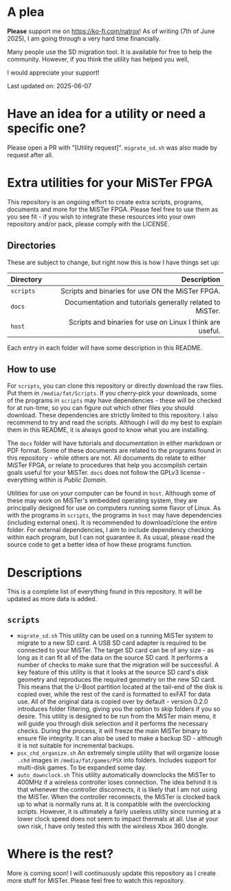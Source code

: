 A plea
=============
**Please** support me on https://ko-fi.com/natrox!
As of writing (7th of June 2025), I am going through a very hard time financially.

Many people use the SD migration tool. It is available for free to help the community.
However, if you think the utility has helped you well, 

I would appreciate your support!

Last updated on: 2025-06-07

Have an idea for a utility or need a specific one?
===================================================
Please open a PR with "[Utility request]". `migrate_sd.sh` was also made by request after all.

Extra utilities for your MiSTer FPGA
====================================
This repository is an ongoing effort to create extra scripts, programs, documents and more for the MiSTer FPGA.
Please feel free to use them as you see fit - if you wish to integrate these resources into your own repository and/or pack, please comply with the LICENSE.

Directories
-----------
These are subject to change, but right now this is how I have things set up:

| Directory   | Description                                                |
| ----------- | ----------------------------------------------------------:|
| `scripts`   | Scripts and binaries for use ON the MiSTer FPGA.           |
| `docs`      | Documentation and tutorials generally related to MiSTer.   |
| `host`      | Scripts and binaries for use on Linux I think are useful.  |

Each entry in each folder will have some description in this README.

How to use
----------
For `scripts`, you can clone this repository or directly download the raw files. Put them in `/media/fat/Scripts`.
If you cherry-pick your downloads, some of the programs in `scripts` may have dependencies - these will be checked for at run-time, so you can figure out which other files you should download. These dependencies are strictly limited to this repository.
I also recommend to try and read the scripts. Although I will do my best to explain them in this README, it is always good to know what you are installing.

The `docs` folder will have tutorials and documentation in either markdown or PDF format. Some of these documents are related to the programs found in this repository - while others are not. All documents do relate to either MiSTer FPGA, or relate to procedures that help you accomplish certain goals useful for your MiSTer. `docs` does not follow the GPLv3 license - everything within is _Public Domain_.

Utilities for use on your computer can be found in `host`. Although some of these may work on MiSTer's embedded operating system, they are principally designed for use on computers running some flavor of Linux. As with the programs in `scripts`, the programs in `host` may have dependencies (including external ones). It is recommended to download/clone the entire folder. For external dependencies, I aim to include dependency checking within each program, but I can not guarantee it. As usual, please read the source code to get a better idea of how these programs function.

Descriptions
============
This is a complete list of everything found in this repository. It will be updated as more data is added.

`scripts`
---------
* `migrate_sd.sh` 
This utility can be used on a running MiSTer system to migrate to a new SD card. A USB SD card adapter is required to be connected to your MiSTer. The target SD card can be of any size - as long as it can fit all of the data on the source SD card. It performs a number of checks to make sure that the migration will be successful. 
A key feature of this utility is that it looks at the source SD card's disk geometry and reproduces the required geometry on the new SD card. This means that the U-Boot partition located at the tail-end of the disk is copied over, while the rest of the card is formatted to exFAT for data use. All of the original data is copied over by default - version 0.2.0 introduces folder filtering, giving you the option to skip folders if you so desire. 
This utility is designed to be run from the MiSTer main menu, it will guide you through disk selection and it performs the necessary checks. During the process, it will freeze the main MiSTer binary to ensure file integrity. 
It can also be used to make a backup SD - although it is not suitable for incremental backups.
* `psx_chd_organize.sh` 
An extremely simple utility that will organize loose `.chd` images in `/media/fat/games/PSX` into folders. 
Includes support for multi-disk games. To be expanded some day. 
* `auto_downclock.sh` 
This utility automatically downclocks the MiSTer to 400MHz if a wireless controller loses connection. The idea behind it is that whenever the controller disconnects, it is likely that I am not using the MiSTer. 
When the controller reconnects, the MiSTer is clocked back up to what is normally runs at. 
It is compatible with the overclocking scripts. However, it is ultimately a fairly useless utility since running at a lower clock speed does not seem to impact thermals at all. 
Use at your own risk, I have only tested this with the wireless Xbox 360 dongle. 

Where is the rest?
==================
More is coming soon! I will continuously update this repository as I create more stuff for MiSTer.
Please feel free to watch this repository.
